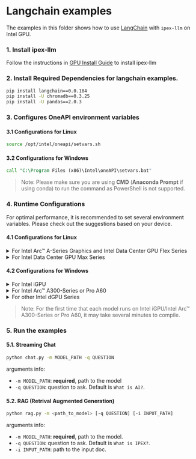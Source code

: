 # Langchain examples

The examples in this folder shows how to use [LangChain](https://www.langchain.com/) with `ipex-llm` on Intel GPU.

### 1. Install ipex-llm
Follow the instructions in [GPU Install Guide](https://ipex-llm.readthedocs.io/en/latest/doc/LLM/Overview/install_gpu.html) to install ipex-llm

### 2. Install Required Dependencies for langchain examples. 

```bash
pip install langchain==0.0.184
pip install -U chromadb==0.3.25
pip install -U pandas==2.0.3
```

### 3. Configures OneAPI environment variables
#### 3.1 Configurations for Linux
```bash
source /opt/intel/oneapi/setvars.sh
```
#### 3.2 Configurations for Windows
```cmd
call "C:\Program Files (x86)\Intel\oneAPI\setvars.bat"
```
> Note: Please make sure you are using **CMD** (**Anaconda Prompt** if using conda) to run the command as PowerShell is not supported.
### 4. Runtime Configurations
For optimal performance, it is recommended to set several environment variables. Please check out the suggestions based on your device.
#### 4.1 Configurations for Linux
<details>

<summary>For Intel Arc™ A-Series Graphics and Intel Data Center GPU Flex Series</summary>

```bash
export USE_XETLA=OFF
export SYCL_PI_LEVEL_ZERO_USE_IMMEDIATE_COMMANDLISTS=1
```

</details>

<details>

<summary>For Intel Data Center GPU Max Series</summary>

```bash
export LD_PRELOAD=${LD_PRELOAD}:${CONDA_PREFIX}/lib/libtcmalloc.so
export SYCL_PI_LEVEL_ZERO_USE_IMMEDIATE_COMMANDLISTS=1
export ENABLE_SDP_FUSION=1
```
> Note: Please note that `libtcmalloc.so` can be installed by `conda install -c conda-forge -y gperftools=2.10`.
</details>

#### 4.2 Configurations for Windows
<details>

<summary>For Intel iGPU</summary>

```cmd
set SYCL_CACHE_PERSISTENT=1
set BIGDL_LLM_XMX_DISABLED=1
```

</details>

<details>

<summary>For Intel Arc™ A300-Series or Pro A60</summary>

```cmd
set SYCL_CACHE_PERSISTENT=1
```

</details>

<details>

<summary>For other Intel dGPU Series</summary>

There is no need to set further environment variables.

</details>

> Note: For the first time that each model runs on Intel iGPU/Intel Arc™ A300-Series or Pro A60, it may take several minutes to compile.

### 5. Run the examples

#### 5.1. Streaming Chat

```bash
python chat.py -m MODEL_PATH -q QUESTION
```
arguments info:
- `-m MODEL_PATH`: **required**, path to the model
- `-q QUESTION`: question to ask. Default is `What is AI?`.

#### 5.2. RAG (Retrival Augmented Generation)

```bash
python rag.py -m <path_to_model> [-q QUESTION] [-i INPUT_PATH]
```
arguments info:
- `-m MODEL_PATH`: **required**, path to the model.
- `-q QUESTION`: question to ask. Default is `What is IPEX?`.
- `-i INPUT_PATH`: path to the input doc.